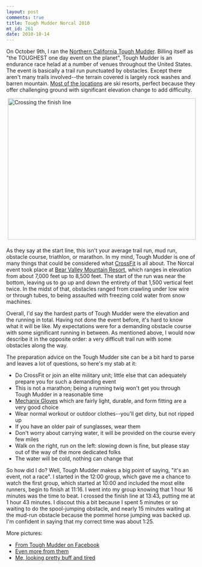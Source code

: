 ```yaml
--- 
layout: post
comments: true
title: Tough Mudder Norcal 2010
mt_id: 261
date: 2010-10-14
---
```

On October 9th, I ran the [Northern California Tough Mudder](http://toughmudder.com/events/northern-california/bear-valley-course-map/).  Billing itself as "the TOUGHEST one day event on the planet", Tough Mudder is an endurance race helad at a number of venues throughout the United States.  The event is basically a trail run punctuated by obstacles.  Except there aren't many trails involved--the terrain covered is largely rock washes and barren mountain.  <a href="http://toughmudder.com/events/">Most of the locations</a> are ski resorts, perfect because they offer challenging ground with significant elevation change to add difficulty.

<a href="http://www.flickr.com/photos/ryandoherty/5065905645/"><img alt="Crossing the finish line" src="http://farm5.static.flickr.com/4131/5065905645_acd88fec4e.jpg" width="500" height="375" class="mt-image-right" style="float: right; margin: 0 0 20px 20px;" /></a>
As they say at the start line, this isn't your average trail run, mud run, obstacle course, triathlon, or marathon.  In my mind, Tough Mudder is one of many things that could be considered what <a href="http://www.crossfit.com">CrossFit</a> is all about.  The Norcal event took place at <a href="http://www.bearvalley.com">Bear Valley Mountain Resort</a>, which ranges in elevation from about 7,000 feet up to 8,500 feet.  The start of the run was near the bottom, leaving us to go up and down the entirety of that 1,500 vertical feet twice.  In the midst of that, obstacles ranged from crawling under low wire or through tubes, to being assaulted with freezing cold water from snow machines.

Overall, I'd say the hardest parts of Tough Mudder were the elevation and the running in total.  Having not done the event before, it's hard to know what it will be like.  My expectations were for a demanding obstacle course with some significant running in between.  As mentioned above, I would now describe it in the opposite order: a very difficult trail run with some obstacles along the way.

The preparation advice on the Tough Mudder site can be a bit hard to parse and leaves a lot of questions, so here's my stab at it:

 - Do CrossFit or join an elite military unit; little else that can adequately prepare you for such a demanding event
 - This is not a marathon; being a running twig won't get you through Tough Mudder in a reasonable time
 - <a href="http://www.mechanix.com/automotive/the-original-glove">Mechanix Gloves</a> which are fairly light, durable, and form fitting are a very good choice
 - Wear normal workout or outdoor clothes--you'll get dirty, but not ripped up
 - If you have an older pair of sunglasses, wear them
 - Don't worry about carrying water, it will be provided on the course every few miles
 - Walk on the right, run on the left: slowing down is fine, but please stay out of the way of the more dedicated folks
 - The water will be cold, nothing can change that

So how did I do?  Well, Tough Mudder makes a big point of saying, "it's an event, not a race".  I started in the 12:00 group, which gave me a chance to watch the first group, which started at 10:00 and included the most elite runners, begin to finish at 11:16.  I went into my group knowing that 1 hour 16 minutes was the time to beat.  I crossed the finish line at 13:43, putting me at 1 hour 43 minutes.  I discout this a bit because I spent 5 minutes or so waiting to do the spool-jumping obstacle, and nearly 15 minutes waiting at the mud-run obstacle because the pommel horse jumping was backed up.  I'm confident in saying that my correct time was about 1:25.

More pictures:

 - <a href="http://www.facebook.com/album.php?aid=31551&id=124998340846518">From Tough Mudder on Facebook</a>
 - <a href="http://www.facebook.com/album.php?aid=226592&id=44016588030">Even more from them</a>
 - <a href="http://www.brightroom.com/view_user_event.asp?EVENTID=65677&BIB=2921&LNSEARCH=1&PWD=">Me, looking pretty buff and tired</a> 
